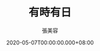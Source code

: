 ---
issue: 376
title: 有時有日
author: 張美容
language: 海陸
date: 2020-05-07T00:00:00.000+08:00
topic: 抒懷
difficulty: 2
wikidata: Q131449119
wikidata_link: https://www.wikidata.org/wiki/Q131449119
author_wikidata: Q98096319
author_wikidata_link: https://www.wikidata.org/wiki/Q98096319
---